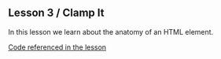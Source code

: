 ## Lesson 3 / Clamp It  

In this lesson we learn about the anatomy of an HTML element.

[Code referenced in the lesson](https://github.com/scottusrobus/become-a-web-developer/blob/master/01-html-starter/03-clamp-it/index.html)
